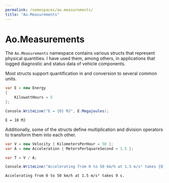 ```yaml
---
permalink: /namespaces/ao.measurements/
title: "Ao.Measurements"
---
```


# Ao.Measurements

The `Ao.Measurements` namespace contains various structs that represent physical quantities. I have used them, among others, in applications that logged diagnostic and status data of vehicle components.

Most structs support quantification in and conversion to several common units.

```csharp
var E = new Energy 
{ 
    KilowattHours = 5
};

Console.WriteLine("E = {0} MJ", E.Megajoules);
```

```console
E = 18 MJ
```

Additionally, some of the structs define multiplication and division operators to transform them into each other.

```csharp
var V = new Velocity { KilometersPerHour = 50 };
var A = new Acceleration { MetersPerSquareSecond = 1.5 };

var T = V / A;

Console.WriteLine("Accelerating from 0 to 50 km/h at 1.5 m/s² takes {0} s.", Round.HalfUp(T.Seconds));
```

```console
Accelerating from 0 to 50 km/h at 1.5 m/s² takes 9 s.
```